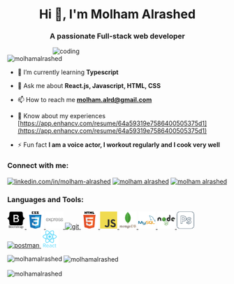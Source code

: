 <h1 align="center">Hi 👋, I'm Molham Alrashed</h1>
<h3 align="center">A passionate Full-stack web developer</h3>
<image align="right" alt="coding" width="400" src="https://res.cloudinary.com/dtb1hpuil/image/upload/v1703361640/aaa_cef5t2.jpg"></image>

<p align="left"> <img src="https://komarev.com/ghpvc/?username=molhamalrashed&label=Profile%20views&color=0e75b6&style=flat" alt="molhamalrashed" /> </p>

- 🌱 I’m currently learning **Typescript**

- 💬 Ask me about **React.js, Javascript, HTML, CSS**

- 📫 How to reach me **molham.alrd@gmail.com**

- 📄 Know about my experiences [https://app.enhancv.com/resume/64a59319e7586400505375d1](https://app.enhancv.com/resume/64a59319e7586400505375d1)

- ⚡ Fun fact **I am a voice actor, I workout regularly and I cook very well**

<h3 align="left">Connect with me:</h3>
<p align="left">
<a href="https://linkedin.com/in/linkedin.com/in/molham-alrashed" target="blank"><img align="center" src="https://raw.githubusercontent.com/rahuldkjain/github-profile-readme-generator/master/src/images/icons/Social/linked-in-alt.svg" alt="linkedin.com/in/molham-alrashed" height="30" width="40" /></a>
<a href="https://fb.com/molham alrashed" target="blank"><img align="center" src="https://raw.githubusercontent.com/rahuldkjain/github-profile-readme-generator/master/src/images/icons/Social/facebook.svg" alt="molham alrashed" height="30" width="40" /></a>
<a href="https://instagram.com/molham alrashed" target="blank"><img align="center" src="https://raw.githubusercontent.com/rahuldkjain/github-profile-readme-generator/master/src/images/icons/Social/instagram.svg" alt="molham alrashed" height="30" width="40" /></a>
</p>

<h3 align="left">Languages and Tools:</h3>
<p align="left"> <a href="https://getbootstrap.com" target="_blank" rel="noreferrer"> <img src="https://raw.githubusercontent.com/devicons/devicon/master/icons/bootstrap/bootstrap-plain-wordmark.svg" alt="bootstrap" width="40" height="40"/> </a> <a href="https://www.w3schools.com/css/" target="_blank" rel="noreferrer"> <img src="https://raw.githubusercontent.com/devicons/devicon/master/icons/css3/css3-original-wordmark.svg" alt="css3" width="40" height="40"/> </a> <a href="https://expressjs.com" target="_blank" rel="noreferrer"> <img src="https://raw.githubusercontent.com/devicons/devicon/master/icons/express/express-original-wordmark.svg" alt="express" width="40" height="40"/> </a> <a href="https://git-scm.com/" target="_blank" rel="noreferrer"> <img src="https://www.vectorlogo.zone/logos/git-scm/git-scm-icon.svg" alt="git" width="40" height="40"/> </a> <a href="https://www.w3.org/html/" target="_blank" rel="noreferrer"> <img src="https://raw.githubusercontent.com/devicons/devicon/master/icons/html5/html5-original-wordmark.svg" alt="html5" width="40" height="40"/> </a> <a href="https://developer.mozilla.org/en-US/docs/Web/JavaScript" target="_blank" rel="noreferrer"> <img src="https://raw.githubusercontent.com/devicons/devicon/master/icons/javascript/javascript-original.svg" alt="javascript" width="40" height="40"/> </a> <a href="https://www.mongodb.com/" target="_blank" rel="noreferrer"> <img src="https://raw.githubusercontent.com/devicons/devicon/master/icons/mongodb/mongodb-original-wordmark.svg" alt="mongodb" width="40" height="40"/> </a> <a href="https://www.mysql.com/" target="_blank" rel="noreferrer"> <img src="https://raw.githubusercontent.com/devicons/devicon/master/icons/mysql/mysql-original-wordmark.svg" alt="mysql" width="40" height="40"/> </a> <a href="https://nodejs.org" target="_blank" rel="noreferrer"> <img src="https://raw.githubusercontent.com/devicons/devicon/master/icons/nodejs/nodejs-original-wordmark.svg" alt="nodejs" width="40" height="40"/> </a> <a href="https://www.photoshop.com/en" target="_blank" rel="noreferrer"> <img src="https://raw.githubusercontent.com/devicons/devicon/master/icons/photoshop/photoshop-line.svg" alt="photoshop" width="40" height="40"/> </a> <a href="https://postman.com" target="_blank" rel="noreferrer"> <img src="https://www.vectorlogo.zone/logos/getpostman/getpostman-icon.svg" alt="postman" width="40" height="40"/> </a> <a href="https://reactjs.org/" target="_blank" rel="noreferrer"> <img src="https://raw.githubusercontent.com/devicons/devicon/master/icons/react/react-original-wordmark.svg" alt="react" width="40" height="40"/> </a> </p>

<p><img align="left" src="https://github-readme-stats.vercel.app/api/top-langs?username=molhamalrashed&show_icons=true&locale=en&layout=compact" alt="molhamalrashed" /></p>

<p>&nbsp;<img align="center" src="https://github-readme-stats.vercel.app/api?username=molhamalrashed&show_icons=true&locale=en" alt="molhamalrashed" /></p>

<p><img align="center" src="https://github-readme-streak-stats.herokuapp.com/?user=molhamalrashed&" alt="molhamalrashed" /></p>

